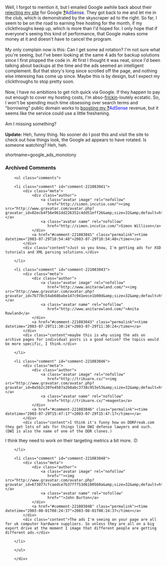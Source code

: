 Well, I forgot to mention it, but I emailed Google awhile back about their
<a href="http://www.decafbad.com/blog/geek/adsense_no.html" target="_top">rejecting my site</a> for
Google <span style='background : #FFFFCE;'><a href="http://www.decafbad.com/twiki/bin/edit/Main/AdSense?topicparent=Main.FilterData"><b>?</b></a><font color="#0000FF">AdSense</font></span>.  They got back to me and let me in the club, which is
demonstrated by the skyscraper ad to the right.  So far, I seem to be on the
road to earning free hosting for the month, if my clickthroughs keep up,
which is more than I'd hoped for.  I only hope that if everyone's seeing this
kind of performance, that Google makes some money at it and doesn't have to
cancel the program.
<br /><br />
My only complain now is this:  Can I get some ad rotation?  I'm not sure what
you're seeing, but I've been looking at the same 4 ads for backup solutions
since I first plopped the code in.  At first I thought it was neat, since
I'd been talking about backups at the time and the ads seemed an intelligent
complement.  But that story's long since scrolled off the page, and nothing
else interesing has come up since.  Maybe this is by design, but I expect
my clickthroughs to stop pretty soon.
<br /><br />
Now, I have no ambitions to get rich quick via Google.  If they happen to
pay out enough to cover my hosting costs, I'm abso-<a href="http://www.tbray.org/ongoing/When/200x/2003/07/26/NastyNeologo" target="_top">frickin</a>-loutely
ecstatic.  So, I won't be spending
much time obsessing over search terms and "borrowing" public domain works to
<a href="http://www.associateprograms.com/search/adsense.shtml" target="_top">boosting my <span style='background : #FFFFCE;'><a href="http://www.decafbad.com/twiki/bin/edit/Main/AdSense?topicparent=Main.FilterData"><b>?</b></a><font color="#0000FF">AdSense</font></span> revenue</a>,
but it seems like the service could use a little freshening.
<br /><br />
Am I missing something?
<br /><br />
<strong>Update:</strong> Heh, funny thing.  No sooner do I post this and visit the site to
check out how things look, the Google ad appears to have rotated.
Is someone watching?  Heh, heh.
<!--more-->
shortname=google_ads_monotony

<div id="comments" class="comments archived-comments">
            <h3>Archived Comments</h3>
            
        <ul class="comments">
            
        <li class="comment" id="comment-221083041">
            <div class="meta">
                <div class="author">
                    <a class="avatar image" rel="nofollow" 
                       href="http://simon.incutio.com/"><img src="http://www.gravatar.com/avatar.php?gravatar_id=02ecb4f56e961dd226352c4dd51eff26&amp;size=32&amp;default=http://mediacdn.disqus.com/1320279820/images/noavatar32.png"/></a>
                    <a class="avatar name" rel="nofollow" 
                       href="http://simon.incutio.com/">Simon Willison</a>
                </div>
                <a href="#comment-221083041" class="permalink"><time datetime="2003-07-29T10:54:48">2003-07-29T10:54:48</time></a>
            </div>
            <div class="content">Just so you know, I'm getting ads for XSD tutorials and XML parsing solutions.</div>
            
        </li>
    
        <li class="comment" id="comment-221083043">
            <div class="meta">
                <div class="author">
                    <a class="avatar image" rel="nofollow" 
                       href="http://www.anitarowland.com/"><img src="http://www.gravatar.com/avatar.php?gravatar_id=7b778c54ab68babe147c941eece1b00d&amp;size=32&amp;default=http://mediacdn.disqus.com/1320279820/images/noavatar32.png"/></a>
                    <a class="avatar name" rel="nofollow" 
                       href="http://www.anitarowland.com/">Anita Rowland</a>
                </div>
                <a href="#comment-221083043" class="permalink"><time datetime="2003-07-29T11:30:24">2003-07-29T11:30:24</time></a>
            </div>
            <div class="content">maybe this is why using the ads on archive pages for individual posts is a good notion? the topics would be more specific, I think.</div>
            
        </li>
    
        <li class="comment" id="comment-221083046">
            <div class="meta">
                <div class="author">
                    <a class="avatar image" rel="nofollow" 
                       href="http://trikuare.cx/"><img src="http://www.gravatar.com/avatar.php?gravatar_id=0a5b2c20fe4587a2b0abc3738c953e53&amp;size=32&amp;default=http://mediacdn.disqus.com/1320279820/images/noavatar32.png"/></a>
                    <a class="avatar name" rel="nofollow" 
                       href="http://trikuare.cx/">magenta</a>
                </div>
                <a href="#comment-221083046" class="permalink"><time datetime="2003-07-29T15:47:17">2003-07-29T15:47:17</time></a>
            </div>
            <div class="content">I think it's funny how on DDRFreak.com they get lots of ads for things like DWI defense lawyers and such.  (DWI is also the name of one of the DDR clones.)

I think they need to work on their targeting metrics a bit more. :D</div>
            
        </li>
    
        <li class="comment" id="comment-221083048">
            <div class="meta">
                <div class="author">
                    <a class="avatar image" rel="nofollow" 
                       href=""><img src="http://www.gravatar.com/avatar.php?gravatar_id=673077cfcaedce7b37ff753d6100560a&amp;size=32&amp;default=http://mediacdn.disqus.com/1320279820/images/noavatar32.png"/></a>
                    <a class="avatar name" rel="nofollow" 
                       href="">John Burton</a>
                </div>
                <a href="#comment-221083048" class="permalink"><time datetime="2003-08-01T08:24:37">2003-08-01T08:24:37</time></a>
            </div>
            <div class="content">The ads I'm seeing on your page are all for uk computer hardware suppliers. So unless they are all on a big export drive at the moment I image that different people are getting different ads.</div>
            
        </li>
    
        </ul>
    
        </div>
    